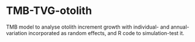 # TMB-TVG-otolith
TMB model to analyse otolith increment growth with individual- and annual-variation incorporated as random effects, and R code to simulation-test it.
